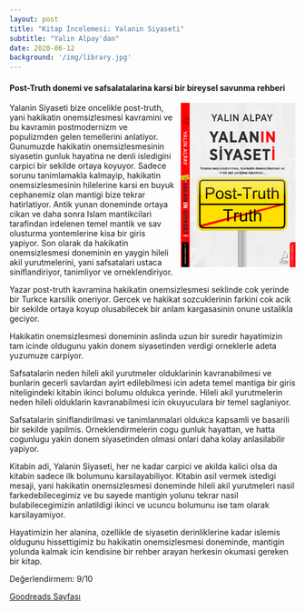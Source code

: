 ```yaml
---
layout: post
title: "Kitap İncelemesi: Yalanın Siyaseti"
subtitle: "Yalın Alpay'dan"
date: 2020-06-12
background: '/img/library.jpg'
---
```

#### Post-Truth donemi ve safsalatalarina karsi bir bireysel savunma rehberi

<img style="float: right; width: 40%; padding: 0px 0px 10px 10px" src="/img/book-cover-yalanin-siyaseti.jpg">

Yalanin Siyaseti bize oncelikle post-truth, yani hakikatin onemsizlesmesi kavramini ve bu kavramin postmodernizm ve populizmden gelen temellerini anlatiyor. Gunumuzde hakikatin onemsizlesmesinin siyasetin gunluk hayatina ne denli isledigini carpici bir sekilde ortaya koyuyor. Sadece sorunu tanimlamakla kalmayip, hakikatin onemsizlesmesinin hilelerine karsi en buyuk cephanemiz olan mantigi bize tekrar hatirlatiyor. Antik yunan doneminde ortaya cikan ve daha sonra Islam mantikcilari tarafindan irdelenen temel mantik ve sav olusturma yontemlerine kisa bir giris yapiyor. Son olarak da hakikatin onemsizlesmesi doneminin en yaygin hileli akil yurutmelerini, yani safsatalari ustaca siniflandiriyor, tanimliyor ve orneklendiriyor.

Yazar post-truth kavramina hakikatin onemsizlesmesi seklinde cok yerinde bir Turkce karsilik oneriyor. Gercek ve hakikat sozcuklerinin farkini cok acik bir sekilde ortaya koyup olusabilecek bir anlam kargasasinin onune ustalikla geciyor.

Hakikatin onemsizlesmesi doneminin aslinda uzun bir suredir hayatimizin tam icinde oldugunu yakin donem siyasetinden verdigi orneklerle adeta yuzumuze carpiyor.

Safsatalarin neden hileli akil yurutmeler olduklarinin kavranabilmesi ve bunlarin gecerli savlardan ayirt edilebilmesi icin adeta temel mantiga bir giris niteligindeki kitabin ikinci bolumu oldukca yerinde. Hileli akil yurutmelerin neden hileli olduklarin kavranabilmesi icin okuyuculara bir temel saglaniyor.

Safsatalarin siniflandirilmasi ve tanimlanmalari oldukca kapsamli ve basarili bir sekilde yapilmis. Orneklendirmelerin cogu gunluk hayattan, ve hatta cogunlugu yakin donem siyasetinden olmasi onlari daha kolay anlasilabilir yapiyor.

Kitabin adi, Yalanin Siyaseti, her ne kadar carpici ve akilda kalici olsa da kitabin sadece ilk bolumunu karsilayabiliyor. Kitabin asil vermek istedigi mesaji, yani hakikatin onemsizlesmesi doneminde hileli akil yurutmeleri nasil farkedebilecegimiz ve bu sayede mantigin yolunu tekrar nasil bulabilecegimizin anlatildigi ikinci ve ucuncu bolumunu ise tam olarak karsilayamiyor.

Hayatimizin her alanina, ozellikle de siyasetin derinliklerine kadar islemis oldugunu hissettigimiz bu hakikatin onemsizlesmesi doneminde, mantigin yolunda kalmak icin kendisine bir rehber arayan herkesin okumasi gereken bir kitap.

Değerlendirmem: 9/10

[Goodreads Sayfası](https://www.goodreads.com/book/show/36568385-yalan-n-siyaseti)